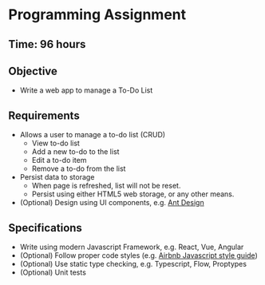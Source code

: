 # Programming Assignment

## Time: 96 hours

## Objective

- Write a web app to manage a To-Do List

## Requirements

- Allows a user to manage a to-do list (CRUD)
  - View to-do list
  - Add a new to-do to the list
  - Edit a to-do item
  - Remove a to-do from the list
- Persist data to storage
  - When page is refreshed, list will not be reset.
  - Persist using either HTML5 web storage, or any other means.
- (Optional) Design using UI components, e.g. [Ant Design](https://ant.design/index-cn)

## Specifications

- Write using modern Javascript Framework, e.g. React, Vue, Angular
- (Optional) Follow proper code styles (e.g. [Airbnb Javascript style guide](https://github.com/lin-123/javascript))
- (Optional) Use static type checking, e.g. Typescript, Flow, Proptypes
- (Optional) Unit tests
